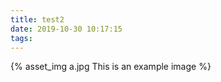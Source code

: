 ```yaml
---
title: test2
date: 2019-10-30 10:17:15
tags:
---
```

{% asset_img a.jpg This is an example image %}

